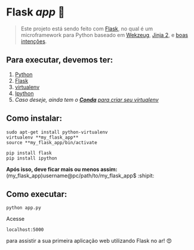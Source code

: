 # Flask *app* 🐍

<!-- > This project was made with [Flask](http://flask.pocoo.org/), which is a microframework for Python based on Werkzeug, Jinja 2 and good intentions. -->

> Este projeto está sendo feito com [Flask](http://flask.pocoo.org/), no qual é um microframework para Python baseado em [Wekzeug](http://werkzeug.pocoo.org/), [Jinja 2](http://jinja.pocoo.org/), e [boas intenções](https://wiki.python.org.br/TheZenOfPython).

## Para executar, devemos ter:
1. [Python](https://www.python.org/)
2. [Flask](http://flask.pocoo.org/)
3. [virtualenv](https://pypi.org/project/virtualenv/)
4. [Ipython](https://ipython.org/)
5. *Caso deseje, ainda tem o [**Conda**](https://conda.io/docs/) [para criar seu virtualenv](https://uoa-eresearch.github.io/eresearch-cookbook/recipe/2014/11/20/conda/)*

## Como instalar:
```
sudo apt-get install python-virtualenv
virtualenv **my_flask_app**    
source **my_flask_app/bin/activate
```
    
```
pip install flask
pip install ipython
```

**Após isso, deve ficar mais ou menos assim:**
(my_flask_app)username@pc/path/to/my_flask_app$ :shipit:

## Como executar:
```
python app.py
```

Acesse 
```
localhost:5000
```
para assistir a sua primeira aplicação web utilizando Flask no ar!  😍
